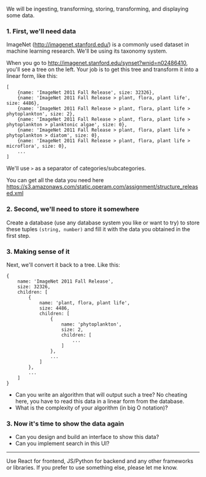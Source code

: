 We will be ingesting, transforming, storing, transforming, and displaying some data.

### 1. First, we'll need data

ImageNet (http://imagenet.stanford.edu/) is a commonly used dataset in machine learning research. We'll be using its taxonomy system.

When you go to http://imagenet.stanford.edu/synset?wnid=n02486410, you'll see a tree on the left. Your job is to get this tree and transform it into a linear form, like this:

```
[
    {name: 'ImageNet 2011 Fall Release', size: 32326},
    {name: 'ImageNet 2011 Fall Release > plant, flora, plant life', size: 4486},
    {name: 'ImageNet 2011 Fall Release > plant, flora, plant life > phytoplankton', size: 2},
    {name: 'ImageNet 2011 Fall Release > plant, flora, plant life > phytoplankton > planktonic algae', size: 0},
    {name: 'ImageNet 2011 Fall Release > plant, flora, plant life > phytoplankton > diatom', size: 0},
    {name: 'ImageNet 2011 Fall Release > plant, flora, plant life > microflora', size: 0},
    ...
]
```

We'll use `>` as a separator of categories/subcategories.

You can get all the data you need here https://s3.amazonaws.com/static.operam.com/assignment/structure_released.xml

### 2. Second, we'll need to store it somewhere

Create a database (use any database system you like or want to try) to store these tuples `(string, number)` and fill it with the data you obtained in the first step.

### 3. Making sense of it

Next, we'll convert it back to a tree. Like this:

```
{
    name: 'ImageNet 2011 Fall Release',
    size: 32326,
    children: [
        {
            name: 'plant, flora, plant life',
            size: 4486,
            children: [
                {
                    name: 'phytoplankton',
                    size: 2,
                    children: [
                        ...
                    ]
                },
                ...
            ]
        },
        ...
    ]
}
```

- Can you write an algorithm that will output such a tree? No cheating here, you have to read this data in a linear form from the database.
- What is the complexity of your algorithm (in big O notation)?

### 3. Now it's time to show the data again

- Can you design and build an interface to show this data?
- Can you implement search in this UI?

<hr>

Use React for frontend, JS/Python for backend and any other frameworks or libraries. If you prefer to use something else, please let me know.
